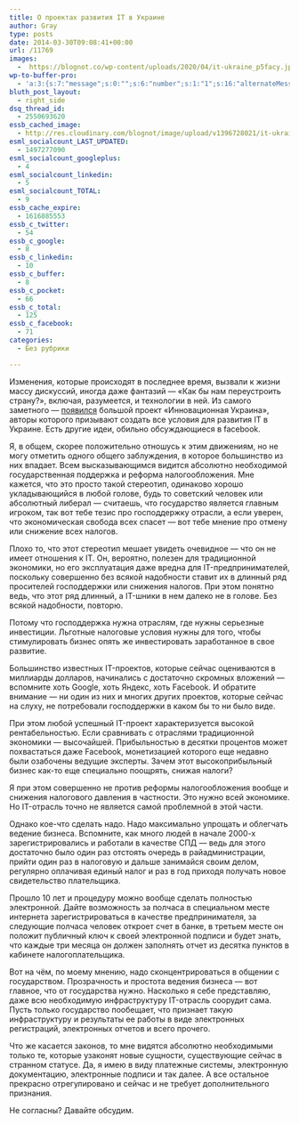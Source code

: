 ```yaml
---
title: О проектах развития IT в Украине
author: Gray
type: posts
date: 2014-03-30T09:08:41+00:00
url: /11769
images:
  -  https://blognot.co/wp-content/uploads/2020/04/it-ukraine_p5facy.jpg
wp-to-buffer-pro:
  - 'a:3:{s:7:"message";s:0:"";s:6:"number";s:1:"1";s:16:"alternateMessage";s:0:"";}'
bluth_post_layout:
  - right_side
dsq_thread_id:
  - 2550693620
essb_cached_image:
  - http://res.cloudinary.com/blognot/image/upload/v1396728021/it-ukraine_p5facy.jpg
esml_socialcount_LAST_UPDATED:
  - 1497277090
esml_socialcount_googleplus:
  - 4
esml_socialcount_linkedin:
  - 5
esml_socialcount_TOTAL:
  - 9
essb_cache_expire:
  - 1616885553
essb_c_twitter:
  - 54
essb_c_google:
  - 8
essb_c_linkedin:
  - 10
essb_c_buffer:
  - 8
essb_c_pocket:
  - 66
essb_c_total:
  - 125
essb_c_facebook:
  - 71
categories:
  - Без рубрики

---
```








Изменения, которые происходят в последнее время, вызвали к жизни массу дискуссий, иногда даже фантазий — &#171;Как бы нам переустроить страну?&#187;, включая, разумеется, и технологии в ней. Из самого заметного — <a href="http://ain.ua/2014/03/25/517173" target="_blank">появился</a> большой проект &#171;Инновационная Украина&#187;, авторы которого призывают создать все условия для развития IT в Украине. Есть другие идеи, обильно обсуждающиеся в facebook.

Я, в общем, скорее положительно отношусь к этим движениям, но не могу отметить одного общего заблуждения, в которое большинство из них впадает. Всем высказывающимся видится абсолютно необходимой государственная поддержка и реформа налогообложения. Мне кажется, что это просто такой стереотип, одинаково хорошо укладывающийся в любой голове, будь то советский человек или абсолютный либерал — считаешь, что государство является главным игроком, так вот тебе тезис про господдержку отрасли, а если уверен, что экономическая свобода всех спасет — вот тебе мнение про отмену или снижение всех налогов.

Плохо то, что этот стереотип мешает увидеть очевидное — что он не имеет отношения к IT. Он, вероятно, полезен для традиционной экономики, но его эксплуатация даже вредна для IT-предпринимателей, поскольку совершенно без всякой надобности ставит их в длинный ряд просителей господдержки или снижения налогов. При этом понятно ведь, что этот ряд длинный, а IT-шники в нем далеко не в голове. Без всякой надобности, повторю.

Потому что господдержка нужна отраслям, где нужны серьезные инвестиции. Льготные налоговые условия нужны для того, чтобы стимулировать бизнес опять же инвестировать заработанное в свое развитие.

Большинство известных IT-проектов, которые сейчас оцениваются в миллиарды долларов, начинались с достаточно скромных вложений — вспомните хоть Google, хоть Яндекс, хоть Facebook. И обратите внимание — ни один из них и многих других проектов, которые сейчас на слуху, не потребовали господдержки в каком бы то ни было виде.

При этом любой успешный IT-проект характеризуется высокой рентабельностью. Если сравнивать с отраслями традиционной экономики — высочайшей. Прибыльностью в десятки процентов может похвастаться даже Facebook, монетизацией которого еще недавно были озабочены ведущие эксперты. Зачем этот высокоприбыльный бизнес как-то еще специально поощрять, снижая налоги?

Я при этом совершенно не против реформы налогообложения вообще и снижения налогового давления в частности. Это нужно всей экономике. Но IT-отрасль точно не является самой проблемной в этой части.

Однако кое-что сделать надо. Надо максимально упрощать и облегчать ведение бизнеса. Вспомните, как много людей в начале 2000-х зарегистрировались и работали в качестве СПД — ведь для этого достаточно было один раз отстоять очередь в райадминистрации, прийти один раз в налоговую и дальше занимайся своим делом, регулярно оплачивая единый налог и раз в год приходя получать новое свидетельство плательщика.

Прошло 10 лет и процедуру можно вообще сделать полностью электронной. Дайте возможность за полчаса в специальном месте интернета зарегистрироваться в качестве предпринимателя, за следующие полчаса человек откроет счет в банке, в третьем месте он положит публичный ключ к своей электронной подписи и будет знать, что каждые три месяца он должен заполнять отчет из десятка пунктов в кабинете налогоплательщика.

Вот на чём, по моему мнению, надо сконцентрироваться в общении с государством. Прозрачность и простота ведения бизнеса — вот главное, что от государства нужно. Насколько я себе представляю, даже всю необходимую инфраструктуру IT-отрасль соорудит сама. Пусть только государство пообещает, что признает такую инфраструктуру и результаты ее работы в виде электронных регистраций, электронных отчетов и всего прочего.

Что же касается законов, то мне видятся абсолютно необходимыми только те, которые узаконят новые сущности, существующие сейчас в странном статусе. Да, я имею в виду платежные системы, электронную документацию, электронные подписи и так далее. А все остальное прекрасно отрегулировано и сейчас и не требует дополнительного признания.

Не согласны? Давайте обсудим.